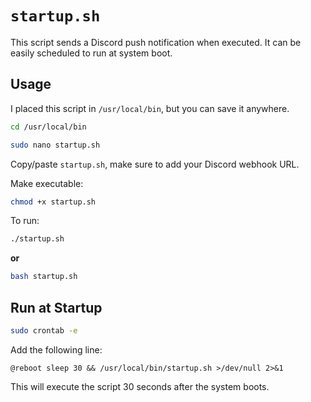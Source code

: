 # `startup.sh`

This script sends a Discord push notification when executed. It can be easily scheduled to run at system boot.

## Usage

I placed this script in `/usr/local/bin`, but you can save it anywhere.

```bash
cd /usr/local/bin
```

```bash
sudo nano startup.sh
```

Copy/paste `startup.sh`, make sure to add your Discord webhook URL.

Make executable:

```bash
chmod +x startup.sh
```

To run:

```bash
./startup.sh
```

**or**

```bash
bash startup.sh
```

## Run at Startup

```bash
sudo crontab -e
```

Add the following line:

```
@reboot sleep 30 && /usr/local/bin/startup.sh >/dev/null 2>&1
```

This will execute the script 30 seconds after the system boots.
